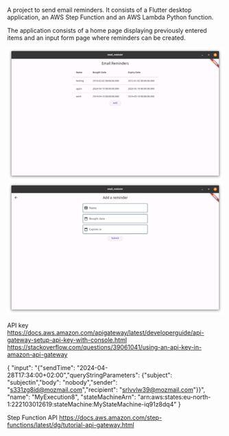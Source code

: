 A project to send email reminders. It consists of a Flutter desktop application, an AWS Step Function and an AWS Lambda Python function.

The application consists of a home page displaying previously entered items and an input form page where reminders can be created. 

![image info](images/home.png) ![image info](images/addition.png)

API key
https://docs.aws.amazon.com/apigateway/latest/developerguide/api-gateway-setup-api-key-with-console.html
https://stackoverflow.com/questions/39061041/using-an-api-key-in-amazon-api-gateway

{
   "input": "{\"sendTime\": \"2024-04-28T17:34:00+02:00\",\"queryStringParameters\": {\"subject\": \"subjectin\",\"body\": \"nobody\",\"sender\": \"s331zg8id@mozmail.com\",\"recipient\": \"srlvvlw39@mozmail.com\"}}",
   "name": "MyExecution8",
   "stateMachineArn": "arn:aws:states:eu-north-1:222103012619:stateMachine:MyStateMachine-iq91z8dq4"
}

Step Function API
https://docs.aws.amazon.com/step-functions/latest/dg/tutorial-api-gateway.html